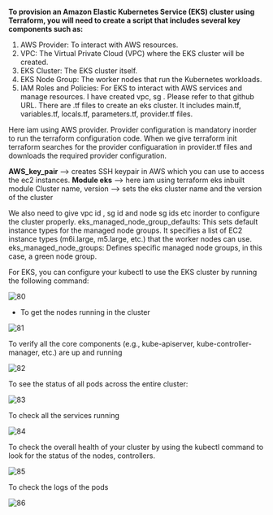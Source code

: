 __To provision an Amazon Elastic Kubernetes Service (EKS) cluster using Terraform, you will need to create a script that includes several key components such as:__
1. AWS Provider: To interact with AWS resources.
2. VPC: The Virtual Private Cloud (VPC) where the EKS cluster will be created.
3. EKS Cluster: The EKS cluster itself.
4. EKS Node Group: The worker nodes that run the Kubernetes workloads.
5. IAM Roles and Policies: For EKS to interact with AWS services and manage resources.
I have created vpc, sg . Please refer to that github URL.
There are .tf files to create an eks cluster. It includes main.tf, variables.tf, locals.tf, parameters.tf, provider.tf files.

Here iam using AWS provider. Provider configuration is mandatory inorder to run the terraform configuration code.
When we give terraform init terraform searches for the provider configuaration in provider.tf files and downloads the required provider configuration.

__AWS_key_pair__ --> creates SSH keypair in AWS which you can use to access the ec2 instances.
__Module eks__ --> here iam using terraform eks inbuilt module
Cluster name, version --> sets the eks cluster name and the version of the cluster

We also need to give vpc id , sg id and node sg ids etc inorder to configure the cluster properly.
eks_managed_node_group_defaults: This sets default instance types for the managed node groups. It specifies a list of EC2 instance types (m6i.large, m5.large, etc.) that the worker nodes can use.
eks_managed_node_groups: Defines specific managed node groups, in this case, a green node group.

For EKS, you can configure your kubectl to use the EKS cluster by running the following command:

![80](https://github.com/user-attachments/assets/5bac3c45-1e5f-445a-b8c3-bd507e6fd8f4)

* To get the nodes running in the cluster

![81](https://github.com/user-attachments/assets/cfbfb3ff-7006-425b-a983-c5521381350c)

To  verify all the core components (e.g., kube-apiserver, kube-controller-manager, etc.) are up and running

![82](https://github.com/user-attachments/assets/696ea7a3-2573-44e8-b8f4-476f874f8e72)

To see the status of all pods across the entire cluster:

![83](https://github.com/user-attachments/assets/19fac513-5d9b-471c-b264-64f28e0f5ce5)

To check all the services running

![84](https://github.com/user-attachments/assets/0d6719fd-ef85-4fde-af6f-3b3142915a32)

To check the overall health of your cluster by using the kubectl command to look for the status of the nodes, controllers.

![85](https://github.com/user-attachments/assets/b042f0ca-51a5-48d6-a0c9-12b1b92688b1)

To check the logs of the pods 

![86](https://github.com/user-attachments/assets/73c95be3-450f-42b0-b569-eafef95e2acb)

